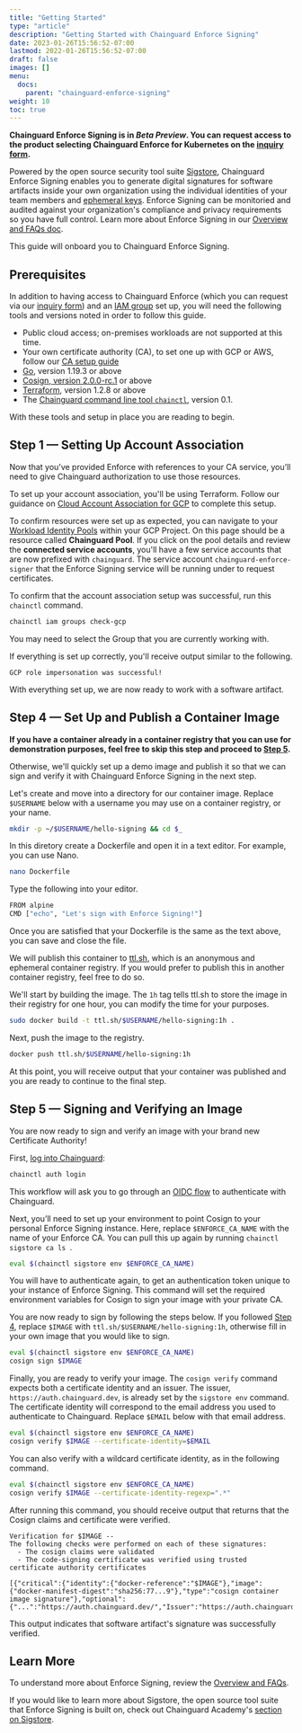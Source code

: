 ```yaml
---
title: "Getting Started"
type: "article"
description: "Getting Started with Chainguard Enforce Signing"
date: 2023-01-26T15:56:52-07:00
lastmod: 2022-01-26T15:56:52-07:00
draft: false
images: []
menu:
  docs:
    parent: "chainguard-enforce-signing"
weight: 10
toc: true
---
```


**Chainguard Enforce Signing is in _Beta Preview_. You can request access to the product selecting **Chainguard Enforce for Kubernetes** on the [inquiry form](https://www.chainguard.dev/get-demo?utm_source=docs).**

Powered by the open source security tool suite [Sigstore](https://www.sigstore.dev/), Chainguard Enforce Signing enables you to generate digital signatures for software artifacts inside your own organization using the individual identities of your team members and [ephemeral keys](https://www.chainguard.dev/unchained/the-principle-of-ephemerality). Enforce Signing can be monitoried and audited against your organization's compliance and privacy requirements so you have full control. Learn more about Enforce Signing in our [Overview and FAQs doc](/chainguard/chainguard-enforce/chainguard-enforce-signing/chainguard-enforce-signing-faqs/).

This guide will onboard you to Chainguard Enforce Signing.

## Prerequisites

In addition to having access to Chainguard Enforce (which you can request via our [inquiry form](https://www.chainguard.dev/get-demo?utm_source=docs)) and an [IAM group](https://edu.chainguard.dev/chainguard/chainguard-enforce/chainguard-enforce-kubernetes/how-to-manage-iam-groups-in-chainguard-enforce/) set up, you will need the following tools and versions noted in order to follow this guide.

* Public cloud access; on-premises workloads are not supported at this time.
* Your own certificate authority (CA), to set one up with GCP or AWS, follow our [CA setup guide](/chainguard/chainguard-enforce/chainguard-enforce-signing/enforce-signing-setup)
* [Go](https://go.dev/doc/install), version 1.19.3 or above
* [Cosign, version 2.0.0-rc.1](/open-source/sigstore/cosign/how-to-install-cosign/#installing-a-cosign-pre-release-with-go) or above
* [Terraform](https://developer.hashicorp.com/terraform/tutorials/aws-get-started/install-cli), version 1.2.8 or above
* The [Chainguard command line tool `chainctl`](/chainguard/chainguard-enforce/how-to-install-chainctl/), version 0.1.

With these tools and setup in place you are reading to begin.


## Step 1 — Setting Up Account Association

Now that you’ve provided Enforce with references to your CA service, you’ll need to give Chainguard authorization to use those resources.

To set up your account association, you'll be using Terraform. Follow our guidance on [Cloud Account Association for GCP](/chainguard/chainguard-enforce/chainguard-enforce-kubernetes/cloud-account-associations/#setting-up-a-cloud-account-association-for-gcp) to complete this setup.

To confirm resources were set up as expected, you can navigate to your [Workload Identity Pools](https://console.cloud.google.com/iam-admin/workload-identity-pools) within your GCP Project. On this page should be a resource called **Chainguard Pool**. If you click on the pool details and review the **connected service accounts**, you'll have a few service accounts that are now prefixed with `chainguard`. The service account `chainguard-enforce-signer` that the Enforce Signing service will be running under to request certificates. 

To confirm that the account association setup was successful, run this `chainctl` command.

```sh
chainctl iam groups check-gcp
```

You may need to select the Group that you are currently working with.

If everything is set up correctly, you'll receive output similar to the following.

```
GCP role impersonation was successful!
```

With everything set up, we are now ready to work with a software artifact.

## Step 4 — Set Up and Publish a Container Image

**If you have a container already in a container registry that you can use for demonstration purposes, feel free to skip this step and proceed to [Step 5](/chainguard/chainguard-enforce/chainguard-enforce-signing/getting-started-chainguard-enforce-signing/#step-5-signing-and-verifying-an-image).** 

Otherwise, we'll quickly set up a demo image and publish it so that we can sign and verify it with Chainguard Enforce Signing in the next step.

Let's create and move into a directory for our container image. Replace `$USERNAME` below with a username you may use on a container registry, or your name. 

```sh
mkdir -p ~/$USERNAME/hello-signing && cd $_
```

In this diretory create a Dockerfile and open it in a text editor. For example, you can use Nano.

```sh
nano Dockerfile
```

Type the following into your editor.

```bash
FROM alpine
CMD ["echo", "Let's sign with Enforce Signing!"]
```

Once you are satisfied that your Dockerfile is the same as the text above, you can save and close the file.

We will publish this container to [ttl.sh](https://ttl.sh/), which is an anonymous and ephemeral container registry. If you would prefer to publish this in another container registry, feel free to do so. 

We'll start by building the image. The `1h` tag tells ttl.sh to store the image in their registry for one hour, you can modify the time for your purposes.

```sh
sudo docker build -t ttl.sh/$USERNAME/hello-signing:1h .
```

Next, push the image to the registry.

```sh
docker push ttl.sh/$USERNAME/hello-signing:1h
```

At this point, you will receive output that your container was published and you are ready to continue to the final step.

## Step 5 — Signing and Verifying an Image

You are now ready to sign and verify an image with your brand new Certificate Authority! 

First, [log into Chainguard](/chainguard/chainguard-enforce/chainguard-enforce-kubernetes/log-in-chainguard-enforce/#signing-in-through-chainctl):

```sh
chainctl auth login
```

This workflow will ask you to go through an [OIDC flow](software-security/glossary/#oidc) to authenticate with Chainguard.

Next, you’ll need to set up your environment to point Cosign to your personal Enforce Signing instance. Here, replace `$ENFORCE_CA_NAME` with the name of your Enforce CA. You can pull this up again by running `chainctl sigstore ca ls `. 

```sh
eval $(chainctl sigstore env $ENFORCE_CA_NAME)
```

You will have to authenticate again, to get an authentication token unique to your instance of Enforce Signing. This command will set the required environment variables for Cosign to sign your image with your private CA. 

You are now ready to sign by following the steps below. If you followed [Step 4](/chainguard/chainguard-enforce/chainguard-enforce-signing/getting-started-chainguard-enforce-signing/#step-4--set-up-and-publish-a-container-image), replace `$IMAGE` with `ttl.sh/$USERNAME/hello-signing:1h`, otherwise fill in your own image that you would like to sign. 

```sh
eval $(chainctl sigstore env $ENFORCE_CA_NAME)
cosign sign $IMAGE
```

Finally, you are ready to verify your image. The `cosign verify` command expects both a certificate identity and an issuer. The issuer, `https://auth.chainguard.dev`, is already set by the `sigstore env` command. The certificate identity will correspond to the email address you used to authenticate to Chainguard. Replace `$EMAIL` below with that email address.

```sh
eval $(chainctl sigstore env $ENFORCE_CA_NAME)
cosign verify $IMAGE --certificate-identity=$EMAIL
```

You can also verify with a wildcard certificate identity, as in the following command.

```sh
eval $(chainctl sigstore env $ENFORCE_CA_NAME)
cosign verify $IMAGE --certificate-identity-regexp=".*"
```

After running this command, you should receive output that returns that the Cosign claims and certificate were verified.

```
Verification for $IMAGE --
The following checks were performed on each of these signatures:
  - The cosign claims were validated
  - The code-signing certificate was verified using trusted certificate authority certificates

[{"critical":{"identity":{"docker-reference":"$IMAGE"},"image":{"docker-manifest-digest":"sha256:77...9"},"type":"cosign container image signature"},"optional":{"...":"https://auth.chainguard.dev/","Issuer":"https://auth.chainguard.dev/","..."},"Subject":"$EMAIL"}}]
```

This output indicates that software artifact's signature was successfully verified.

## Learn More

To understand more about Enforce Signing, review the [Overview and FAQs](/chainguard/chainguard-enforce/chainguard-enforce-signing/chainguard-enforce-signing-faqs/).

If you would like to learn more about Sigstore, the open source tool suite that Enforce Signing is built on, check out Chainguard Academy's [section on Sigstore](/open-source/sigstore/).
